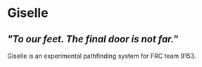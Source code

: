 # Giselle
*"To our feet. The final door is not far."*
---
Giselle is an experimental pathfinding system for FRC team 9153.
